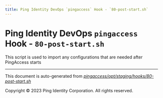 ```yaml
---
title: Ping Identity DevOps `pingaccess` Hook - `80-post-start.sh`
---
```


# Ping Identity DevOps `pingaccess` Hook - `80-post-start.sh`
 This script is used to import any configurations that are
 needed after PingAccess starts

---
This document is auto-generated from _[pingaccess/opt/staging/hooks/80-post-start.sh](https://github.com/pingidentity/pingidentity-docker-builds/blob/master/pingaccess/opt/staging/hooks/80-post-start.sh)_

Copyright © 2023 Ping Identity Corporation. All rights reserved.
